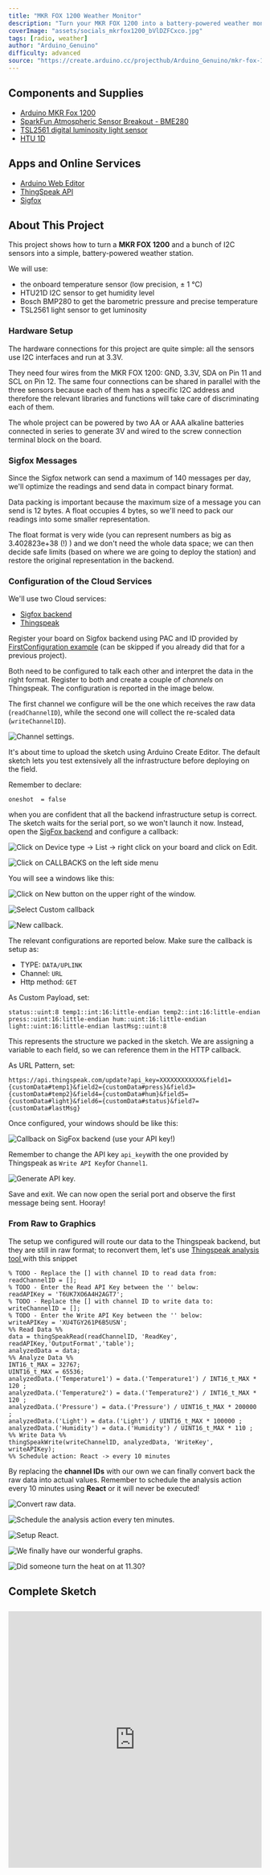 ```yaml
---
title: "MKR FOX 1200 Weather Monitor"
description: "Turn your MKR FOX 1200 into a battery-powered weather monitor that you can deploy EVERYWHERE. "
coverImage: "assets/socials_mkrfox1200_bVlDZFCxco.jpg"
tags: [radio, weather]
author: "Arduino_Genuino"
difficulty: advanced
source: "https://create.arduino.cc/projecthub/Arduino_Genuino/mkr-fox-1200-weather-monitor-6a94e2"
---
```


## Components and Supplies

- [Arduino MKR Fox 1200](https://store.arduino.cc/arduino-mkrfox1200)
- [SparkFun Atmospheric Sensor Breakout - BME280](https://www.sparkfun.com/products/13676)
- [TSL2561 digital luminosity light sensor](https://store.arduino.cc/tsl2561-digital-luminosity-light-sensor)
- [HTU 1D](https://www.sparkfun.com/products/retired/12064)

## Apps and Online Services

- [Arduino Web Editor](https://create.arduino.cc/editor)
- [ThingSpeak API](https://github.com/iobridge/ThingSpeak)
- [Sigfox](http://makers.sigfox.com/)

## About This Project

This project shows how to turn a **MKR FOX 1200** and a bunch of I2C sensors into a simple, battery-powered weather station. 

We will use: 

* the onboard temperature sensor (low precision, ± 1 °C)
* HTU21D I2C sensor to get humidity level
* Bosch BMP280 to get the barometric pressure and precise temperature
* TSL2561 light sensor to get luminosity

### Hardware Setup

The hardware connections for this project are quite simple: all the sensors use I2C interfaces and run at 3.3V. 

They need four wires from the MKR FOX 1200: GND, 3.3V, SDA on Pin 11 and SCL on Pin 12. The same four connections can be shared in parallel with the three sensors because each of them has a specific I2C address and therefore the relevant libraries and functions will take care of discriminating each of them. 

The whole project can be powered by two AA or AAA alkaline batteries connected in series to generate 3V and wired to the screw connection terminal block on the board. 

### Sigfox Messages 

Since the Sigfox network can send a maximum of 140 messages per day, we'll optimize the readings and send data in compact binary format.

Data packing is important because the maximum size of a message you can send is 12 bytes. A float occupies 4 bytes, so we'll need to pack our readings into some smaller representation.

The float format is very wide (you can represent numbers as big as 3.402823e+38 (!) ) and we don't need the whole data space; we can then decide safe limits (based on where we are going to deploy the station) and restore the original representation in the backend.

### Configuration of the Cloud Services

We'll use two Cloud services:

* [Sigfox backend](http://backend.sigfox.com/)
* [Thingspeak](https://thingspeak.com/)

Register your board on Sigfox backend using PAC and ID provided by [FirstConfiguration example](https://www.arduino.cc/en/Tutorial/SigFoxFirstConfiguration) (can be skipped if you already did that for a previous project).

Both need to be configured to talk each other and interpret the data in the right format. Register to both and create a couple of *channels* on Thingspeak. The configuration is reported in the image below.

The first channel we configure will be the one which receives the raw data (`readChannelID`), while the second one will collect the re-scaled data (`writeChannelID`).

![Channel settings.](assets/2017-03-27-181233_547x732_scrot_B6IpPZo7FW.png)

It's about time to upload the sketch using Arduino Create Editor. The default sketch lets you test extensively all the infrastructure before deploying on the field. 

Remember to declare:

```arduino
oneshot  = false
```

when you are confident that all the backend infrastructure setup is correct. The sketch waits for the serial port, so we won't launch it now. Instead, open the [SigFox backend](http://backend.sigfox.com/) and configure a callback:


![Click on **Device type** -> **List** -> right click on your board and click on **Edit.**](assets/2_edit_GTyVPD287A.png)


![Click on **CALLBACKS** on the left side menu](assets/3_callbacks_7EhCtULJvp.png)

You will see a windows like this:


![Click on **New** button on the upper right of the window.](assets/4_callbacks_3vY6hHeVX5.png)

![Select **Custom callback**](assets/5_callbacks_BfT0WriuOm.png)

![New callback.](assets/6_new_callback_1nmdMMud2F.png)

The relevant configurations are reported below. Make sure the callback is setup as:

* TYPE: `DATA/UPLINK`
* Channel: `URL`
* Http method: `GET`

As Custom Payload, set:

```arduino
status::uint:8 temp1::int:16:little-endian temp2::int:16:little-endian press::uint:16:little-endian hum::uint:16:little-endian light::uint:16:little-endian lastMsg::uint:8 
```

This represents the structure we packed in the sketch. We are assigning a variable to each field, so we can reference them in the HTTP callback.

As URL Pattern, set:

```arduino
https://api.thingspeak.com/update?api_key=XXXXXXXXXXXX&field1={customData#temp1}&field2={customData#press}&field3={customData#temp2}&field4={customData#hum}&field5={customData#light}&field6={customData#status}&field7={customData#lastMsg} 
```

Once configured, your windows should be like this: 

![Callback on SigFox backend (use your API key!)](assets/2017-03-27-181130_1319x555_scrot_xIFbqIRrwJ.png)



Remember to change the API key `api_key`with the one provided by Thingspeak as `Write API Key`for `Channel1`. 

![Generate API key.](assets/2017-03-27-181800_589x361_scrot_KZ9gpPSaaH.png)

Save and exit. We can now open the serial port and observe the first message being sent. Hooray!

### From Raw to Graphics 

The setup we configured will route our data to the Thingspeak backend, but they are still in raw format; to reconvert them, let's use [Thingspeak analysis tool ](https://thingspeak.com/apps/matlab_analyses)with this snippet

```arduino
% TODO - Replace the [] with channel ID to read data from: 
readChannelID = []; 
% TODO - Enter the Read API Key between the '' below: 
readAPIKey = 'T6UK7XO6A4H2AGT7';  
% TODO - Replace the [] with channel ID to write data to: 
writeChannelID = []; 
% TODO - Enter the Write API Key between the '' below: 
writeAPIKey = 'XU4TGY261P6B5USN';  
%% Read Data %% 
data = thingSpeakRead(readChannelID, 'ReadKey', readAPIKey,'OutputFormat','table');  
analyzedData = data;  
%% Analyze Data %% 
INT16_t_MAX = 32767; 
UINT16_t_MAX = 65536; 
analyzedData.('Temperature1') = data.('Temperature1') / INT16_t_MAX * 120 ; 
analyzedData.('Temperature2') = data.('Temperature2') / INT16_t_MAX * 120 ; 
analyzedData.('Pressure') = data.('Pressure') / UINT16_t_MAX * 200000 ; 
analyzedData.('Light') = data.('Light') / UINT16_t_MAX * 100000 ; 
analyzedData.('Humidity') = data.('Humidity') / UINT16_t_MAX * 110 ; 
%% Write Data %% 
thingSpeakWrite(writeChannelID, analyzedData, 'WriteKey', writeAPIKey); 
%% Schedule action: React -> every 10 minutes
```

By replacing the **channel IDs** with our own we can finally convert back the raw data into actual values. Remember to schedule the analysis action every 10 minutes using **React** or it will never be executed!

![Convert raw data.](assets/2017-03-27-181450_1097x788_scrot_PRlvnPeNfZ.png)

![Schedule the analysis action every ten minutes.](assets/2017-03-27-181503_779x384_scrot_EQdWfi5cZN.png)

![Setup React.](assets/2017-03-27-181523_596x797_scrot_YBbBPFdpON.png)


![We finally have our wonderful graphs.](assets/1_Hq8YszSW57.png)

![Did someone turn the heat on at 11.30? ](assets/2_k6P30hcsDg.png)



## Complete Sketch

<iframe src='https://create.arduino.cc/editor/Arduino_Genuino/f025cb10-c6a7-41d5-911a-0ecad82bbcbb/preview?embed&snippet' style='height:510px;width:100%;margin:10px 0' frameborder='0'></iframe>
